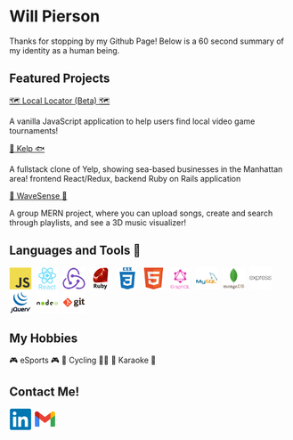 
<h1>Will Pierson</h1>
<p>Thanks for stopping by my Github Page! Below is a 60 second summary of my identity as a human being.</p>

<h2>Featured Projects</h2>

<a href="https://willcpierson.github.io/local-locator-app/"> 🗺️ Local Locator (Beta) 🗺️</a>
<p>A vanilla JavaScript application to help users find local video game tournaments!</p>

<a href="https://kelp-full-stack.herokuapp.com/">🎣 Kelp 🐟</a>
<p>A fullstack clone of Yelp, showing sea-based businesses in the Manhattan area! frontend React/Redux, backend Ruby on Rails application</p>

<a href="https://willcpierson.github.io/local-locator-app/"> 🎵 WaveSense 🎼 </a>
<p>A group MERN project, where you can upload songs, create and search through playlists, and see a 3D music visualizer!</p>


<h2>Languages and Tools 🔧</h2>

<div>
  <img src="https://github.com/devicons/devicon/blob/master/icons/javascript/javascript-original.svg" title="JavaScript" alt="JavaScript" width="40" height="40"/>&nbsp;
  <img src="https://github.com/devicons/devicon/blob/master/icons/react/react-original-wordmark.svg" title="React" alt="React" width="40" height="40"/>&nbsp;
  <img src="https://github.com/devicons/devicon/blob/master/icons/redux/redux-original.svg" title="Redux" alt="Redux " width="40" height="40"/>&nbsp;
  <img src="https://github.com/devicons/devicon/blob/master/icons/ruby/ruby-original-wordmark.svg" title="Ruby" alt="Ruby" width="40" height="40"/>&nbsp;
  <img src="https://github.com/devicons/devicon/blob/master/icons/css3/css3-plain-wordmark.svg"  title="CSS3" alt="CSS" width="40" height="40"/>&nbsp;
  <img src="https://github.com/devicons/devicon/blob/master/icons/html5/html5-original.svg" title="HTML5" alt="HTML" width="40" height="40"/>&nbsp;
  <img src="https://github.com/devicons/devicon/blob/master/icons/graphql/graphql-plain-wordmark.svg" title="GraphQL" alt="GraphQL" width="40" height="40"/>&nbsp;
  <img src="https://github.com/devicons/devicon/blob/master/icons/mysql/mysql-original-wordmark.svg" title="MySQL"  alt="MySQL" width="40" height="40"/>&nbsp;
  <img src="https://github.com/devicons/devicon/blob/master/icons/mongodb/mongodb-original-wordmark.svg" title="MongoDB" alt="MongoDB" height="40" width="40">&nbsp;
  <img src="https://github.com/devicons/devicon/blob/master/icons/express/express-original-wordmark.svg" title="Express" alt="Express" height="40" width="40">&nbsp;
  <img src="https://github.com/devicons/devicon/blob/master/icons/jquery/jquery-original-wordmark.svg" title="JQuery" alt="JQuery" width="40" height="40"/>&nbsp;
  <img src="https://github.com/devicons/devicon/blob/master/icons/nodejs/nodejs-original-wordmark.svg" title="NodeJS" alt="NodeJS" width="40" height="40"/>&nbsp;
  <img src="https://github.com/devicons/devicon/blob/master/icons/git/git-original-wordmark.svg" title="Git" **alt="Git" width="40" height="40"/>
</div>

<h2>My Hobbies</h2>
<p> 🎮 eSports 🎮 🚴 Cycling 🚴‍♂️ 🎤 Karaoke 🎤</p>

<h2>Contact Me!</h2>
<a href="https://www.linkedin.com/in/will-pierson-63a86318a/"><img src="https://github.com/devicons/devicon/blob/master/icons/linkedin/linkedin-original.svg" title="LinkedIn" alt="LinkedIn" height="40" width="40"></a>
<a href="<a href="mailto:willcpierson@gmail.com"><img src="https://raw.githubusercontent.com/github/explore/8f19e4dbbf13418dc1b1d58bb265953553c15a46/topics/gmail/gmail.png" title="Gmail" alt="Gmail" height="40" width="40">

<!--
**willcpierson/willcpierson** is a ✨ _special_ ✨ repository because its `README.md` (this file) appears on your GitHub profile.

Here are some ideas to get you started:


- 🔭 I’m currently working on ...
- 🌱 I’m currently learning ...
- 👯 I’m looking to collaborate on ...
- 🤔 I’m looking for help with ...
- 💬 Ask me about ...
- 📫 How to reach me: ...
- 😄 Pronouns: ...
- ⚡ Fun fact: ...
-->
